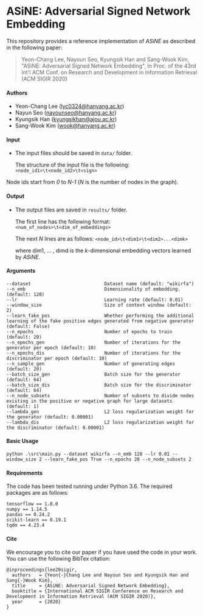 # ASiNE: Adversarial Signed Network Embedding
This repository provides a reference implementation of *ASiNE* as described in the following paper:
> Yeon-Chang Lee, Nayoun Seo, Kyungsik Han and Sang-Wook Kim, "ASiNE: Adversarial Signed Network Embedding", In Proc. of the 43rd Int'l ACM Conf. on Research and Development in Information Retrieval (ACM SIGIR 2020)

#### Authors
- Yeon-Chang Lee (lyc0324@hanyang.ac.kr)
- Nayun Seo (nayounseo@hanyang.ac.kr)
- Kyungsik Han (kyungsikhan@ajou.ac.kr)
- Sang-Wook Kim (wook@hanyang.ac.kr)

#### Input
 - The input files should be saved in `data/` folder. 

   The structure of the input file is the following:
   ```<node_id1>\t<node_id2>\t<sign>```

  Node ids start from *0* to *N-1* (*N* is the number of nodes in the graph).

#### Output
 - The output files are saved in `results/` folder.
   
   The first line has the following format:   
   ```<num_of_nodes>\t<dim_of_embeddings>```

   The next *N* lines are as follows:
   ```<node_id>\t<dim1>\t<dim2>...<dimk>```
   
   where dim1, ... , dimd is the *k*-dimensional embedding vectors learned by *ASiNE*.

#### Arguments

```
--dataset                           Dataset name (default: "wikirfa")
--n_emb                             Dimensionality of embedding. (default: 128)
--lr                                Learning rate (default: 0.01)
--window_size                       Size of context window (default: 2)
--learn_fake_pos                    Whether performing the additional learning of the fake positive edges generated from negative generator (default: False)
--n_epochs                          Number of epochs to train (default: 20)
--n_epochs_gen                      Number of iterations for the generator per epoch (default: 10)
--n_epochs_dis                      Number of iterations for the discriminator per epoch (default: 10)
--n_sample_gen                      Number of generating edges (default: 20)
--batch_size_gen                    Batch size for the generator (default: 64)
--batch_size_dis                    Batch size for the discriminator (default: 64)
--n_node_subsets                    Number of subsets to divide nodes existing in the positive or negative graph for large datasets (default: 1)
--lambda_gen                        L2 loss regularization weight for the generator (default: 0.00001)
--lambda_dis                        L2 loss regularization weight for the discriminator (default: 0.00001)    
```

#### Basic Usage
```
python .\src\main.py --dataset wikirfa --n_emb 128 --lr 0.01 --window_size 2 --learn_fake_pos True --n_epochs 20 --n_node_subsets 2  
```

#### Requirements
The code has been tested running under Python 3.6. The required packages are as follows:

```
tensorflow == 1.8.0
numpy == 1.14.5
pandas == 0.24.2
scikit-learn == 0.19.1
tqdm == 4.23.4
```

#### Cite
We encourage you to cite our paper if you have used the code in your work. You can use the following BibTex citation:
```
@inproceedings{lee20sigir,
  authors   = {Yeon{-}Chang Lee and Nayoun Seo and Kyungsik Han and Sang{-}Wook Kim},
  title     = {ASiNE: Adversarial Signed Network Embedding},
  booktitle = {International ACM SIGIR Conference on Research and Development in Information Retrieval (ACM SIGIR 2020)},      
  year      = {2020}
}
```